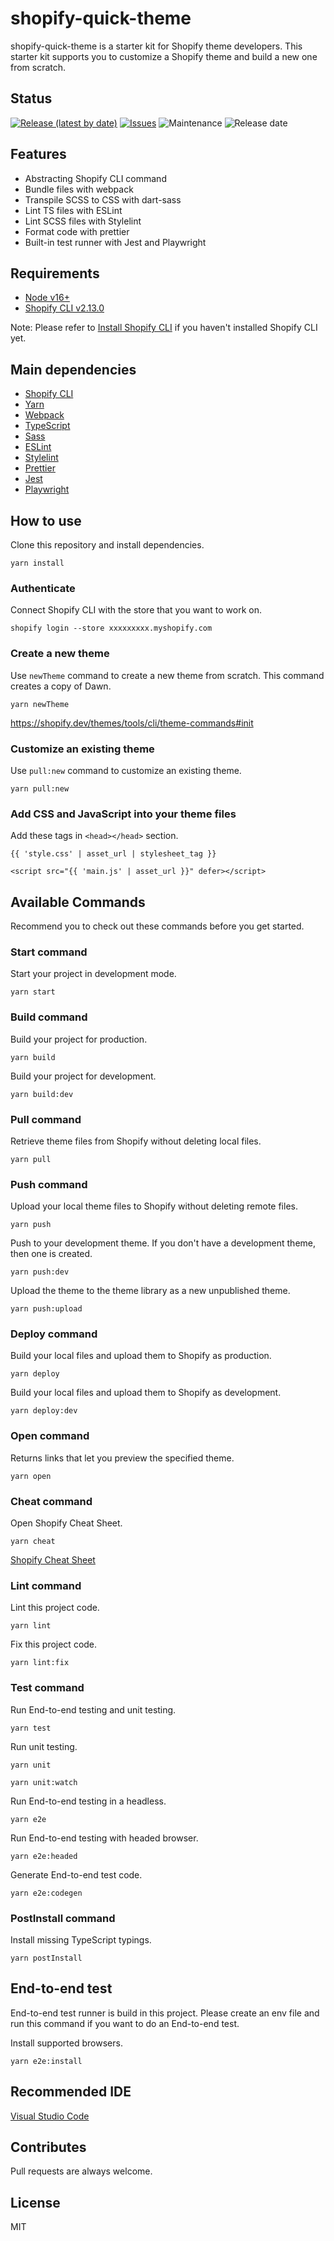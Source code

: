 # shopify-quick-theme

shopify-quick-theme is a starter kit for Shopify theme developers. This starter kit supports you to customize a Shopify theme and build a new one from scratch.

## Status

[![Release (latest by date)](https://img.shields.io/github/v/release/Kazuki-tam/shopify-quick-theme)](https://github.com/Kazuki-tam/shopify-quick-theme/releases/tag/v0.0.1)
[![Issues](https://img.shields.io/github/issues/Kazuki-tam/shopify-quick-theme)](https://github.com/Kazuki-tam/shopify-quick-theme/issues)
![Maintenance](https://img.shields.io/maintenance/yes/2021)
![Release date](https://img.shields.io/github/release-date/Kazuki-tam/shopify-quick-theme)

## Features

- Abstracting Shopify CLI command
- Bundle files with webpack
- Transpile SCSS to CSS with dart-sass
- Lint TS files with ESLint
- Lint SCSS files with Stylelint
- Format code with prettier
- Built-in test runner with Jest and Playwright

## Requirements

- [Node v16+](https://nodejs.org/en/)
- [Shopify CLI v2.13.0](https://shopify.dev/themes/tools/cli)

Note: Please refer to [Install Shopify CLI](https://shopify.dev/themes/tools/cli/installation) if you haven't installed Shopify CLI yet.

## Main dependencies

- [Shopify CLI](https://shopify.dev/themes/tools/cli)
- [Yarn](https://yarnpkg.com/)
- [Webpack](https://webpack.js.org/)
- [TypeScript](https://www.typescriptlang.org/)
- [Sass](https://sass-lang.com/)
- [ESLint](https://eslint.org/)
- [Stylelint](https://stylelint.io/)
- [Prettier](https://prettier.io/)
- [Jest](https://jestjs.io/)
- [Playwright](https://playwright.dev/)

## How to use

Clone this repository and install dependencies.

```shell
yarn install
```

### Authenticate

Connect Shopify CLI with the store that you want to work on.

```shell
shopify login --store xxxxxxxxx.myshopify.com
```

### Create a new theme

Use `newTheme` command to create a new theme from scratch. This command creates a copy of Dawn.

```shell
yarn newTheme
```

https://shopify.dev/themes/tools/cli/theme-commands#init

### Customize an existing theme

Use `pull:new` command to customize an existing theme.

```shell
yarn pull:new
```

### Add CSS and JavaScript into your theme files

Add these tags in `<head></head>` section.

```liquid
{{ 'style.css' | asset_url | stylesheet_tag }}
```

```liquid
<script src="{{ 'main.js' | asset_url }}" defer></script>
```

## Available Commands

Recommend you to check out these commands before you get started.

### Start command

Start your project in development mode.

```shell
yarn start
```

### Build command

Build your project for production.

```shell
yarn build
```

Build your project for development.

```shell
yarn build:dev
```

### Pull command

Retrieve theme files from Shopify without deleting local files.

```shell
yarn pull
```

### Push command

Upload your local theme files to Shopify without deleting remote files.

```shell
yarn push
```

Push to your development theme. If you don't have a development theme, then one is created.

```shell
yarn push:dev
```

Upload the theme to the theme library as a new unpublished theme.

```shell
yarn push:upload
```

### Deploy command

Build your local files and upload them to Shopify as production.

```shell
yarn deploy
```

Build your local files and upload them to Shopify as development.

```shell
yarn deploy:dev
```

### Open command
Returns links that let you preview the specified theme.

```shell
yarn open
```

### Cheat command

Open Shopify Cheat Sheet.

```shell
yarn cheat
```

[Shopify Cheat Sheet](https://www.shopify.com/partners/shopify-cheat-sheet)

### Lint command

Lint this project code.

```shell
yarn lint
```

Fix this project code.

```shell
yarn lint:fix
```

### Test command

Run End-to-end testing and unit testing.

```shell
yarn test
```

Run unit testing.

```shell
yarn unit
```

```shell
yarn unit:watch
```

Run End-to-end testing in a headless.

```shell
yarn e2e
```

Run End-to-end testing with headed browser.

```shell
yarn e2e:headed
```

Generate End-to-end test code.

```shell
yarn e2e:codegen
```

### PostInstall command

Install missing TypeScript typings.

```shell
yarn postInstall
```

## End-to-end test
End-to-end test runner is build in this project.
Please create an env file and run this command if you want to do an End-to-end test.

Install supported browsers.

```shell
yarn e2e:install
```

## Recommended IDE

[Visual Studio Code](https://code.visualstudio.com/)

## Contributes

Pull requests are always welcome.

## License

MIT
